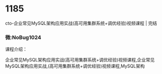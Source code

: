 # 1185
cto-企业常见MySQL架构应用实战(高可用集群系统+调优经验)视频课程 | 完结
### 微:NoBug1024 


课程介绍：

企业常见MySQL架构应用实战(高可用集群系统+调优经验)视频课程,企业常见MySQL架构应用实战,(高可用集群系统+调优经验)视频课程,MySQL架构
